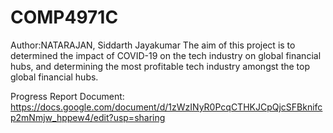 # COMP4971C
Author:NATARAJAN, Siddarth Jayakumar 
The aim of this project is to determined the impact of COVID-19 on the tech industry on global financial hubs, and determining the most profitable tech industry amongst the top global financial hubs.

Progress Report Document: https://docs.google.com/document/d/1zWzINyR0PcqCTHKJCpQjcSFBknifcp2mNmjw_hppew4/edit?usp=sharing
